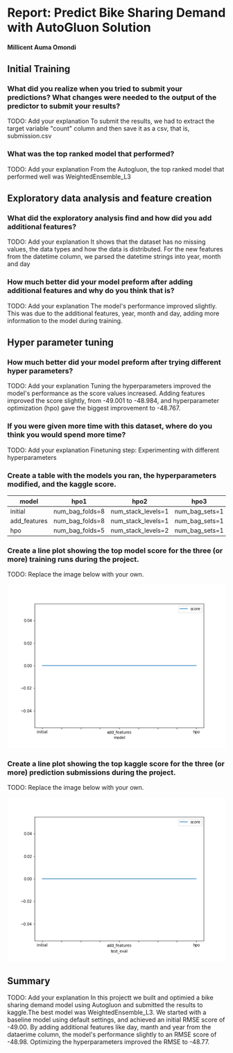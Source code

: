 # Report: Predict Bike Sharing Demand with AutoGluon Solution
#### Millicent Auma Omondi

## Initial Training
### What did you realize when you tried to submit your predictions? What changes were needed to the output of the predictor to submit your results?
TODO: Add your explanation
To submit the results, we had to extract the target variable "count" column and then save it as a csv, that is, submission.csv

### What was the top ranked model that performed?
TODO: Add your explanation
From the Autogluon, the top ranked model that performed well was WeightedEnsemble_L3 

## Exploratory data analysis and feature creation
### What did the exploratory analysis find and how did you add additional features?
TODO: Add your explanation
It shows that the dataset has no missing values, the data types and how the data is distributed.
For the new features from the datetime column, we parsed the datetime strings into year, month and day

### How much better did your model preform after adding additional features and why do you think that is?
TODO: Add your explanation
The model's performance improved slightly. This was due to the additional features, year, month and day, adding more information to the model during training.

## Hyper parameter tuning
### How much better did your model preform after trying different hyper parameters?
TODO: Add your explanation
Tuning the hyperparameters improved the model's performance as the score values increased.
Adding features improved the score slightly, from -49.001 to -48.984, and hyperparameter optimization (hpo) gave the biggest improvement to -48.767.


### If you were given more time with this dataset, where do you think you would spend more time?
TODO: Add your explanation
Finetuning step: Experimenting with different hyperparameters 

### Create a table with the models you ran, the hyperparameters modified, and the kaggle score.
|model|hpo1|hpo2|hpo3|score|
|--|--|--|--|--|
|initial|num_bag_folds=8|num_stack_levels=1|num_bag_sets=1|-49.00|
|add_features|num_bag_folds=8|num_stack_levels=1|num_bag_sets=1|-48.98|
|hpo|num_bag_folds=5|num_stack_levels=2|num_bag_sets=1|-48.77|

### Create a line plot showing the top model score for the three (or more) training runs during the project.

TODO: Replace the image below with your own.

![model_train_score.png](img/model_train_score.png)

### Create a line plot showing the top kaggle score for the three (or more) prediction submissions during the project.

TODO: Replace the image below with your own.

![model_test_score.png](img/model_test_score.png)

## Summary
TODO: Add your explanation
In this projectt we built and optimied a bike sharing demand model using Autogluon and submitted the results to kaggle.The best model was WeightedEnsemble_L3.  We started with a baseline model using default settings, and achieved an initial RMSE score of -49.00. By adding additional features like day, manth and year from the dataerime column, the model's performance slightly to an RMSE score of -48.98. Optimizing the hyperparameters improved the RMSE to -48.77. 
